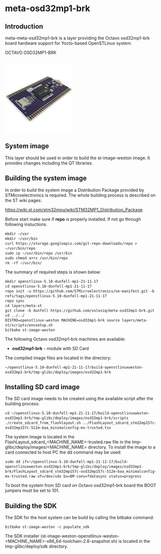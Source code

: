 # meta-osd32mp1-brk

## Introduction

meta-meta-osd32mp1-brk is a layer providing the Octavo osd32mp1-brk board hardware support for Yocto-based OpenSTLinux system.

OCTAVO OSD32MP1-BRK <br>
<br>

![Product View](osd32mp1-brk.jpeg) <br>

## System image

This layer should be used in order to build the st-image-weston image. It provides changes including the QT libraries.

## Building the system image

In order to build the system image a Distribution Package provided by STMicroelectronics is required. The whole building process is described on the ST wiki pages:

https://wiki.st.com/stm32mpu/wiki/STM32MP1_Distribution_Package

Before start make sure if **repo** is properly installed. If not go through following instuctions.

```shel
mkdir ~/usr
mkdir ~/usr/bin
curl https://storage.googleapis.com/git-repo-downloads/repo > ~/usr/bin/repo
sudo cp ~/usr/bin/repo /usr/bin
sudo chmod a+rx /usr/bin/repo
rm -rf ~/usr/bin/
```

The summary of required steps is shown below:

```shell
mkdir openstlinux-5.10-dunfell-mp1-21-11-17
cd openstlinux-5.10-dunfell-mp1-21-11-17
repo init -u https://github.com/STMicroelectronics/oe-manifest.git -b refs/tags/openstlinux-5.10-dunfell-mp1-21-11-17
repo sync
cd layers/meta-st
git clone -b dunfell https://github.com/voloviq/meta-osd32mp1-brk.git
cd ../../
DISTRO=openstlinux-weston MACHINE=osd32mp1-brk source layers/meta-st/scripts/envsetup.sh
bitbake st-image-weston
```

The following Octavo osd32mp1-brk machines are available:
* **osd32mp1-brk** - module with SD Card

The compiled image files are located in the directory:

```
~/openstlinux-5.10-dunfell-mp1-21-11-17/build-openstlinuxweston-osd32mp1-brk/tmp-glibc/deploy/images/osd32mp1-brk
```

## Installing SD card image

The SD card image needs to be created using the available script after the building process:

```
cd ~/openstlinux-5.10-dunfell-mp1-21-11-17/build-openstlinuxweston-osd32mp1-brk/tmp-glibc/deploy/images/osd32mp1-brk/scripts
./create_sdcard_from_flashlayout.sh ../FlashLayout_sdcard_stm32mp157c-osd32mp157c-512m-baa_minimalconfig-mx-trusted.tsv
```

The system image is located in the FlashLayout_sdcard_<MACHINE_NAME>-trusted.raw file in the tmp-glibc/deploy/images/<MACHINE_NAME> directory. To install the image to a card connected to host PC the dd command may be used:

```
sudo dd if=~/openstlinux-5.10-dunfell-mp1-21-11-17/build-openstlinuxweston-osd32mp1-brk/tmp-glibc/deploy/images/osd32mp1-brk/FlashLayout_sdcard_stm32mp157c-osd32mp157c-512m-baa_minimalconfig-mx-trusted.raw of=/dev/sdx bs=8M conv=fdatasync status=progress
```

To boot the system from SD card on Octavo osd32mp1-brk board the BOOT jumpers must be set to 101.

## Building the SDK

The SDK for the host system can be build by calling the bitbake command:

```shell
bitbake st-image-weston -c populate_sdk
```

The SDK installer (st-image-weston-openstlinux-weston-<MACHINE_NAME>-x86_64-toolchain-2.6-snapshot.sh) is located in the tmp-glibc/deploy/sdk directory.
